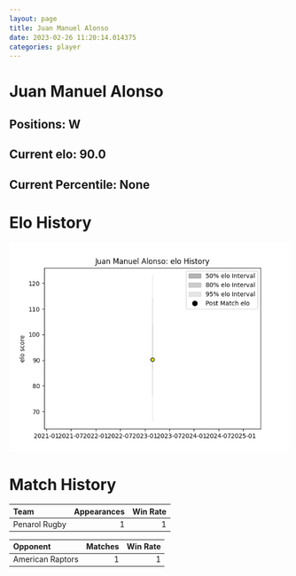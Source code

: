 ```yaml
---  
layout: page  
title: Juan Manuel Alonso  
date: 2023-02-26 11:20:14.014375  
categories: player  
---
```

# Juan Manuel Alonso

## Positions: W

## Current elo: 90.0

## Current Percentile: None

# Elo History


![elo history](history_JuanManuelAlonso.png)
# Match History


| Team          |   Appearances |   Win Rate |
|:--------------|--------------:|-----------:|
| Penarol Rugby |             1 |          1 |

| Opponent         |   Matches |   Win Rate |
|:-----------------|----------:|-----------:|
| American Raptors |         1 |          1 |